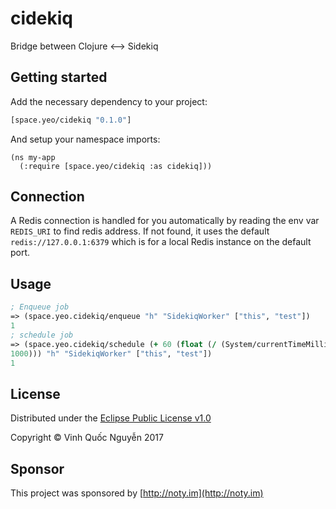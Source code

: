 # cidekiq

Bridge between Clojure ⟷ Sidekiq

## Getting started

Add the necessary dependency to your project:

```clojure
[space.yeo/cidekiq "0.1.0"]
```

And setup your namespace imports:

```
(ns my-app
  (:require [space.yeo/cidekiq :as cidekiq]))
```

## Connection

A Redis connection is handled for you automatically by reading the env var
`REDIS_URI` to find redis address. If not found, it uses the default
`redis://127.0.0.1:6379` which is for a local Redis instance on the
default port.

## Usage

```clojure
; Enqueue job
=> (space.yeo.cidekiq/enqueue "h" "SidekiqWorker" ["this", "test"])
1
; schedule job
=> (space.yeo.cidekiq/schedule (+ 60 (float (/ (System/currentTimeMillis)
1000))) "h" "SidekiqWorker" ["this", "test"])
1
```
## License

Distributed under the [Eclipse Public License v1.0](https://github.com/yeospace/cidekiq/blob/master/LICENSE)

Copyright © Vinh Quốc Nguyễn 2017

## Sponsor

This project was sponsored by [http://noty.im](http://noty.im)
